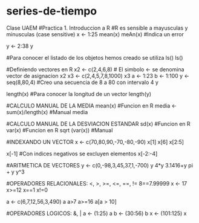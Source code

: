 # series-de-tiempo
Clase UAEM
#Practica 1. Introduccion a R
#R es sensible a mayusculas y minusculas (case sensitive)
x <- 1:25
mean(x)
meAn(x)
#Indica un error

y <- 2:38
y

#Para conocer el listado de los objetos hemos creado se utiliza ls()
ls()

#Definiendo vectores en R
x2 <- c(2,4,6,8)        # El simbolo <- se denomina vector de asignacion
x2
x3 <- c(2,4,5,7,8,1000)
x3
a <- 1:23
b <- 1:100
y <- seq(8,80,4)      #Creo una secuencia de 8 a 80 con intervalo 4 
y

length(x)             #Para conocer la longitud de un vector
length(y)

#CALCULO MANUAL DE LA MEDIA 
mean(x)               #Funcion en R
media <- sum(x)/length(x)   #Manual
media

#CALCULO MANUAL DE LA DESVIACION ESTANDAR 
sd(x)               #Funcion en R
var(x)              #Funcion en R
sqrt (var(x))   #Manual

#INDEXANDO UN VECTOR
x <- c(70,80,90,-70,-80,-90)
x[1]
x[6]
x[2:5]

x[-1]               #Con indices negativos se excluyen elementos
x[-2:-4]

#ARITMETICA DE VECTORES
y <- c(0,-98,3,45,37,1,-700)
y
4*y
3.1416+y
pi + y
y^3

#OPERADORES RELACIONALES: <, >, >=, <=, ==, !=
8==7.99999
x <- 17
x>=12
x==1
x!=0

a <- c(6,7,12,56,3,490)
a
a>7
a>=16
a[a > 10]  
  
#OPERADORES LOGICOS: &, |
a <- (1:25)
a
b <- (30:56)
b
x <- (101:125)
x
